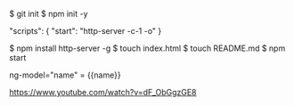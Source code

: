 $ git init
$ npm init -y

"scripts": {
    "start": "http-server -c-1 -o"
  }

$ npm install http-server -g
$ touch index.html
$ touch README.md
$ npm start

<script src="https://ajax.googleapis.com/ajax/libs/jquery/1.11.3/jquery.min.js"></script>
<script src="https://ajax.googleapis.com/ajax/libs/angularjs/1.5.5/angular.min.js"></script>
<script src="https://maxcdn.bootstrapcdn.com/bootstrap/3.3.6/js/bootstrap.min.js" integrity="sha384-0mSbJDEHialfmuBBQP6A4Qrprq5OVfW37PRR3j5ELqxss1yVqOtnepnHVP9aJ7xS" crossorigin="anonymous"></script>
<link rel="stylesheet" href="https://maxcdn.bootstrapcdn.com/bootstrap/3.3.6/css/bootstrap.min.css" integrity="sha384-1q8mTJOASx8j1Au+a5WDVnPi2lkFfwwEAa8hDDdjZlpLegxhjVME1fgjWPGmkzs7" crossorigin="anonymous">

<html ng-app>
ng-model="name" = {{name}}


https://www.youtube.com/watch?v=dF_ObGgzGE8
